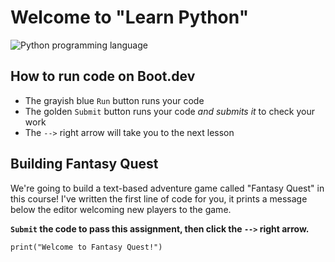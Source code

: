 # Welcome to "Learn Python"

![Python programming language](https://storage.googleapis.com/qvault-webapp-dynamic-assets/course_assets/UbgRs9O.png)

## How to run code on Boot.dev

- The grayish blue `Run` button runs your code
- The golden `Submit` button runs your code _and submits it_ to check your work
- The `-->` right arrow will take you to the next lesson

## Building Fantasy Quest

We're going to build a text-based adventure game called "Fantasy Quest" in this course! I've written the first line of code for you, it prints a message below the editor welcoming new players to the game.

**`Submit` the code to pass this assignment, then click the `-->` right arrow.**

```
print("Welcome to Fantasy Quest!")
```
